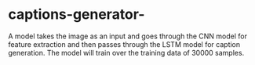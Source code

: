 # captions-generator-

A model takes the image as an input and goes through the CNN model for feature extraction and then passes through the LSTM model for caption generation. The model will train over the training data of 30000 samples.

